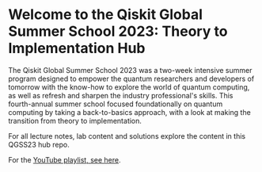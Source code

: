 # Welcome to the Qiskit Global Summer School 2023: Theory to Implementation Hub

The Qiskit Global Summer School 2023 was a two-week intensive summer program designed to empower the quantum researchers and developers of tomorrow with the know-how to explore the world of quantum computing, as well as refresh and sharpen the industry professional's skills. This fourth-annual summer school focused foundationally on quantum computing by taking a back-to-basics approach, with a look at making the transition from theory to implementation.

For all lecture notes, lab content and solutions explore the content in this QGSS23 hub repo.

For the [YouTube playlist, see here](https://www.youtube.com/playlist?list=PLOFEBzvs-VvqoeIypXYLLf0PY-WOQMLR3).
